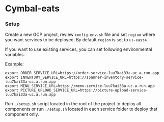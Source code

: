 # Cymbal-eats



### Setup

Create a new GCP project, review ```config-env.sh``` file and set ```region``` where you want services to be deployed.
By default ```region``` is set to ```us-east4```.

If you want to use existing services,
you can set following environmental variables.

Example:
```
export ORDER_SERVICE_URL=https://order-service-luu7kai33a-uc.a.run.app
export INVENTORY_SERVICE_URL=https://spanner-inventory-service-luu7kai33a-uc.a.run.app
export MENU_SERVICE_URL=https://menu-service-luu7kai33a-uc.a.run.app
export PICTURE_UPLOAD_SERVICE_URL=https://picture-upload-service-luu7kai33a-uc.a.run.app
```
Run ```./setup.sh``` script located in the root of the project to deploy all components or run ```./setup.sh``` located in each service folder to deploy that component only.

